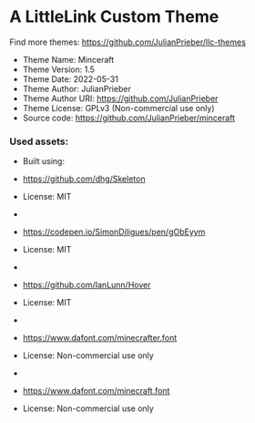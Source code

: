# A LittleLink Custom Theme
Find more themes: https://github.com/JulianPrieber/llc-themes
                                                                                                                                                                         
*	Theme Name: Minceraft
*	Theme Version: 1.5
*	Theme Date: 2022-05-31
*	Theme Author: JulianPrieber
*	Theme Author URI: https://github.com/JulianPrieber
*	Theme License: GPLv3 (Non-commercial use only)
*	Source code: https://github.com/JulianPrieber/minceraft


### Used assets:
* Built using:
* https://github.com/dhg/Skeleton
* License: MIT

*
* https://codepen.io/SimonDiligues/pen/gObEyym
* License: MIT

*
* https://github.com/IanLunn/Hover
* License: MIT

*
* https://www.dafont.com/minecrafter.font
* License: Non-commercial use only

*
* https://www.dafont.com/minecraft.font
* License: Non-commercial use only
